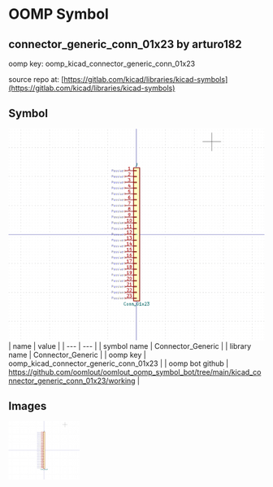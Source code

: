 # OOMP Symbol  
## connector_generic_conn_01x23  by arturo182  
  
oomp key: oomp_kicad_connector_generic_conn_01x23  
  
source repo at: [https://gitlab.com/kicad/libraries/kicad-symbols](https://gitlab.com/kicad/libraries/kicad-symbols)  
## Symbol  
  
[![working.png](working_600.png)](working.png)  
| name | value | 
| --- | --- | 
| symbol name | Connector_Generic | 
| library name | Connector_Generic | 
| oomp key | oomp_kicad_connector_generic_conn_01x23 | 
| oomp bot github | https://github.com/oomlout/oomlout_oomp_symbol_bot/tree/main/kicad_connector_generic_conn_01x23/working | 
## Images  
  
[![working.png](working_140.png)](working.png)  
